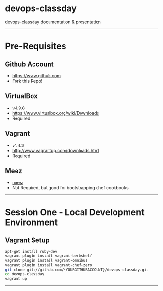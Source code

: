 devops-classday
===============

devops-classday documentation &amp; presentation

----------------------------------------------

# Pre-Requisites

## Github Account
* https://www.github.com
* Fork this Repo!

## VirtualBox
* v4.3.6
* https://www.virtualbox.org/wiki/Downloads
* Required

## Vagrant
* v1.4.3
* http://www.vagrantup.com/downloads.html
* Required

## Meez
* [meez](https://github.com/paulczar/meez)
* Not Required, but good for bootstrapping chef cookbooks

----------------------------------------------

# Session One - Local Development Environment
## Vagrant Setup
```bash
apt-get install ruby-dev
vagrant plugin install vagrant-berkshelf
vagrant plugin install vagrant-omnibus
vagrant plugin install vagrant-chef-zero
git clone git://github.com/{YOURGITHUBACCOUNT}/devops-classday.git
cd devops-classday
vagrant up
```

----------------------------------------------
